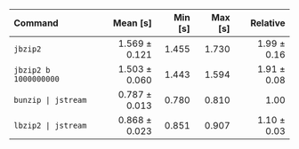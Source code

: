 | Command | Mean [s] | Min [s] | Max [s] | Relative |
|:---|---:|---:|---:|---:|
| `jbzip2` | 1.569 ± 0.121 | 1.455 | 1.730 | 1.99 ± 0.16 |
| `jbzip2 b 1000000000` | 1.503 ± 0.060 | 1.443 | 1.594 | 1.91 ± 0.08 |
| `bunzip \| jstream` | 0.787 ± 0.013 | 0.780 | 0.810 | 1.00 |
| `lbzip2 \| jstream` | 0.868 ± 0.023 | 0.851 | 0.907 | 1.10 ± 0.03 |
